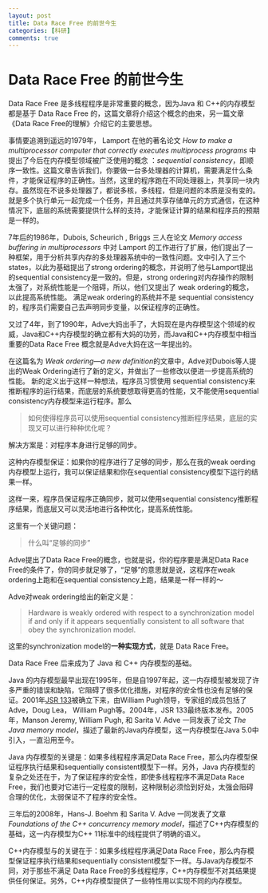 ```yaml
---
layout: post
title: Data Race Free 的前世今生
categories: [科研]
comments: true
---
```



# Data Race Free 的前世今生

Data Race Free 是多线程程序是非常重要的概念，因为Java 和 C++的内存模型都是基于 Data Race Free 的，这篇文章将介绍这个概念的由来，另一篇文章《Data Race Free的理解》介绍它的主要思想。

事情要追溯到遥远的1979年， Lamport 在他的著名论文  *How to make a multiprocessor computer that correctly executes multiprocess programs* 中提出了今后在内存模型领域被广泛使用的概念 ：*sequential consistency*，即顺序一致性。这篇文章告诉我们，你要做一台多处理器的计算机，需要满足什么条件，才能保证程序的正确性。当然，这里的程序跑在不同处理器上，共享同一块内存。虽然现在不说多处理器了，都说多核，多线程，但是问题的本质是没有变的。就是多个执行单元一起完成一个任务，并且通过共享存储单元的方式通信，在这种情况下，底层的系统需要提供什么样的支持，才能保证计算的结果和程序员的预期是一样的。


7年后的1986年，Dubois,  Scheurich , Briggs 三人在论文 *Memory access buffering in multiprocessors* 中对 Lamport 的工作进行了扩展，他们提出了一种框架，用于分析共享内存的多处理器系统中的一致性问题。文中引入了三个 states，以此为基础提出了strong ordering的概念，并说明了他与Lamport提出的sequential consistency是一致的。但是，strong ordering对内存操作的限制太强了，对系统性能是一个阻碍，所以，他们又提出了 weak ordering的概念，以此提高系统性能。 满足weak ordering的系统并不是 sequential consistency的，程序员们需要自己去声明同步变量，以保证程序的正确性。




又过了4年，到了1990年，Adve大妈出手了，大妈现在是内存模型这个领域的权威，Java和C++内存模型的确立都有大妈的功劳，而Java和C++内存模型中相当重要的Data Race Free 概念就是Adve大妈在这一年提出的。

在这篇名为 *Weak ordering—a new definition*的文章中，Adve对Dubois等人提出的Weak Ordering进行了新的定义，并做出了一些修改以便进一步提高系统的性能。
新的定义出于这样一种想法，程序员习惯使用 sequential consistency来推断程序的运行结果，而底层的系统要想取得更高的性能，又不能使用sequential consistency内存模型来运行程序。那么

> 如何使得程序员可以使用sequential consistency推断程序结果，底层的实现又可以进行种种优化呢？

解决方案是：对程序本身进行足够的同步。

这种内存模型保证：如果你的程序进行了足够的同步，那么在我的weak oerding内存模型上运行，我可以保证结果和你在sequential consistency模型下运行的结果一样。

这样一来，程序员保证程序正确同步，就可以使用sequential consistency推断程序结果，而底层又可以灵活地进行各种优化，提高系统性能。

这里有一个关键问题：

> 什么叫“足够的同步”

Adve提出了Data Race Free的概念，也就是说，你的程序要是满足Data Race Free的条件了，你的同步就足够了，“足够”的意思就是说，这程序在weak ordering上跑和在sequential consistency上跑，结果是一样一样的～

Adve对weak ordering给出的新定义是：

> Hardware is weakly ordered with respect to a synchronization model if
and only if it appears sequentially consistent to all software that obey the synchronization model.

这里的synchronization model的**一种实现方式**，就是 Data Race Free。

Data Race Free 后来成为了 Java 和 C++ 内存模型的基础。


Java 的内存模型最早出现在1995年，但是自1997年起，这一内存模型被发现了许多严重的错误和缺陷，它阻碍了很多优化措施，对程序的安全性也没有足够的保证。2001年[JSR 133](https://www.jcp.org/en/jsr/detail?id=133)被确立下来，由William Pugh领导，专家组的成员包括了Adve，Doug Lea， William Pugh等。2004年，JSR 133最终版本发布。2005年，Manson  Jeremy, William Pugh, 和 Sarita V. Adve 一同发表了论文 *The Java memory model*，描述了最新的Java内存模型，这一内存模型在Java 5.0中引入，一直沿用至今。

Java 内存模型的关键是：如果多线程程序满足Data Race Free，那么内存模型保证程序执行结果和sequentially consistent模型下一样。另外，Java 内存模型的复杂之处还在于，为了保证程序的安全性，即使多线程程序不满足Data Race Free，我们也要对它进行一定程度的限制，这种限制必须恰到好处，太强会阻碍合理的优化，太弱保证不了程序的安全性。


三年后的2008年，Hans-J. Boehm 和 Sarita V. Adve 一同发表了文章 *Foundations of the C++ concurrency memory model*，描述了C++内存模型的基础，这一内存模型为C++ 11标准中的线程提供了明确的语义。

C++内存模型与的关键在于：如果多线程程序满足Data Race Free，那么内存模型保证程序执行结果和sequentially consistent模型下一样。与Java内存模型不同，对于那些不满足 Data Race Free的多线程程序，C++内存模型不对其结果提供任何保证。另外，C++内存模型提供了一些特性用以实现不同的内存模型。
